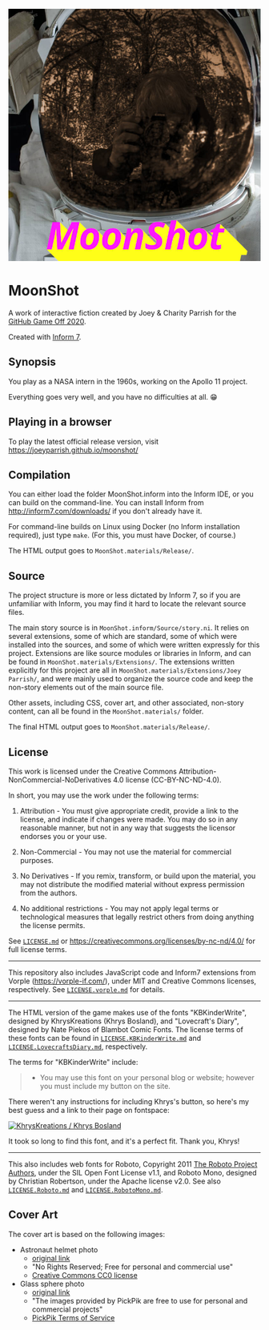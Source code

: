 [![MoonShot cover art: an image of a camera reflected in an astronaut's helmet](MoonShot.materials/Cover.jpg)](https://joeyparrish.github.io/moonshot/)

# MoonShot

A work of interactive fiction created by Joey & Charity Parrish for the [GitHub
Game Off 2020](https://itch.io/jam/game-off-2020).

Created with [Inform 7](http://inform7.com/).


## Synopsis

You play as a NASA intern in the 1960s, working on the Apollo 11 project.

Everything goes very well, and you have no difficulties at all.  :grin:


## Playing in a browser

To play the latest official release version, visit
https://joeyparrish.github.io/moonshot/


## Compilation

You can either load the folder MoonShot.inform into the Inform IDE, or you can
build on the command-line.  You can install Inform from
http://inform7.com/downloads/ if you don't already have it.

For command-line builds on Linux using Docker (no Inform installation
required), just type `make`.  (For this, you must have Docker, of course.)

The HTML output goes to `MoonShot.materials/Release/`.


## Source

The project structure is more or less dictated by Inform 7, so if you are
unfamiliar with Inform, you may find it hard to locate the relevant source
files.

The main story source is in `MoonShot.inform/Source/story.ni`.  It relies on
several extensions, some of which are standard, some of which were installed
into the sources, and some of which were written expressly for this project.
Extensions are like source modules or libraries in Inform, and can be found in
`MoonShot.materials/Extensions/`.  The extensions written explicitly for this
project are all in `MoonShot.materials/Extensions/Joey Parrish/`, and were
mainly used to organize the source code and keep the non-story elements out of
the main source file.

Other assets, including CSS, cover art, and other associated, non-story
content, can all be found in the `MoonShot.materials/` folder.

The final HTML output goes to `MoonShot.materials/Release/`.


## License

This work is licensed under the Creative Commons
Attribution-NonCommercial-NoDerivatives 4.0 license (CC-BY-NC-ND-4.0).

In short, you may use the work under the following terms:

1. Attribution - You must give appropriate credit, provide a link to the
license, and indicate if changes were made. You may do so in any reasonable
manner, but not in any way that suggests the licensor endorses you or your use.

2. Non-Commercial - You may not use the material for commercial purposes.

3. No Derivatives - If you remix, transform, or build upon the material, you
may not distribute the modified material without express permission from the
authors.

4. No additional restrictions - You may not apply legal terms or technological
measures that legally restrict others from doing anything the license permits.

See [`LICENSE.md`](LICENSE.md) or
https://creativecommons.org/licenses/by-nc-nd/4.0/ for full license terms.

-----

This repository also includes JavaScript code and Inform7 extensions from
Vorple (https://vorple-if.com/), under MIT and Creative Commons licenses,
respectively.  See [`LICENSE.vorple.md`](LICENSE.vorple.md) for details.

-----

The HTML version of the game makes use of the fonts "KBKinderWrite",
designed by KhrysKreations (Khrys Bosland), and "Lovecraft's Diary", designed
by Nate Piekos of Blambot Comic Fonts.  The license terms of these fonts can be
found in [`LICENSE.KBKinderWrite.md`](LICENSE.KBKinderWrite.md) and
[`LICENSE.LovecraftsDiary.md`](LICENSE.LovecraftsDiary.md), respectively.

The terms for "KBKinderWrite" include:

> * You may use this font on your personal blog or website; however you must
>   include my button on the site.

There weren't any instructions for including Khrys's button, so here's my best
guess and a link to their page on fontspace:

[![KhrysKreations / Khrys Bosland](https://img.fontspace.co/gallery/160x160/1/6ed0b50b0b0f4c4b89011ee4a20a54ec.png)](https://www.fontspace.com/khryskreations)

It took so long to find this font, and it's a perfect fit.  Thank you, Khrys!

-----

This also includes web fonts for Roboto, Copyright 2011 [The Roboto Project Authors](https://github.com/googlefonts/roboto-classic), under the SIL Open Font License v1.1, and Roboto Mono, designed by Christian Robertson, under the Apache license v2.0.  See also [`LICENSE.Roboto.md`](LICENSE.Roboto.md) and [`LICENSE.RobotoMono.md`](LICENSE.RobotoMono.md).


## Cover Art

The cover art is based on the following images:
 - Astronaut helmet photo
   - [original link](https://pxhere.com/en/photo/116453)
   - "No Rights Reserved; Free for personal and commercial use"
   - [Creative Commons CC0 license](https://creativecommons.org/share-your-work/public-domain/cc0/)
 - Glass sphere photo
   - [original link](https://www.pickpik.com/photographer-hobby-profession-glass-ball-leisure-leisure-activity-142240)
   - "The images provided by PickPik are free to use for personal and
     commercial projects"
   - [PickPik Terms of Service](https://www.pickpik.com/terms-of-service)
